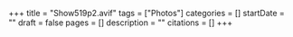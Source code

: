 +++
title = "Show519p2.avif"
tags = ["Photos"]
categories = []
startDate = ""
draft = false
pages = []
description = ""
citations = []
+++
